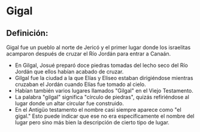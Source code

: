 # Gigal

## Definición: 

Gigal fue un pueblo al norte de Jericó y el primer lugar donde los israelitas acamparon después de cruzar el Río Jordán para entrar a Canaán.

* En Gilgal, Josué preparó doce piedras tomadas del lecho seco del Río Jordán que ellos habían acabado de cruzar.
* Gilgal fue la ciudad a la que Elías y Eliseo estaban dirigiéndose mientras cruzaban el Jordán cuando Elías fue tomado al cielo.
* Habían también varios lugares llamados "Gilgal" en el Viejo Testamento.
* La palabra "gilgal" significa "círculo de piedras", quizás refiriéndose al lugar donde un altar circular fue construido.
* En el Antigüo testamento el nombre casi siempre aparece como "el gigal." Esto puede indicar que ese no era específicamente el nombre del lugar pero sino más bien la descripción de cierto tipo de lugar.

